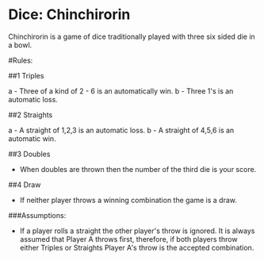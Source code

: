 Dice: Chinchirorin
====

Chinchirorin is a game of dice traditionally played with three six sided die in a bowl.

#Rules:

##1 Triples

a - Three of a kind of 2 - 6 is an automatically win.
b - Three 1's is an automatic loss.

##2 Straights

a - A straight of 1,2,3 is an automatic loss.
b - A straight of 4,5,6 is an automatic win.

##3 Doubles 

- When doubles are thrown then the number of the third die is your score.

##4 Draw 

- If neither player throws a winning combination the game is a draw.

###Assumptions:
- If a player rolls a straight the other player's throw is ignored. It is always assumed that Player A throws first, therefore, if both players throw either Triples or Straights Player A's throw is the accepted combination.
